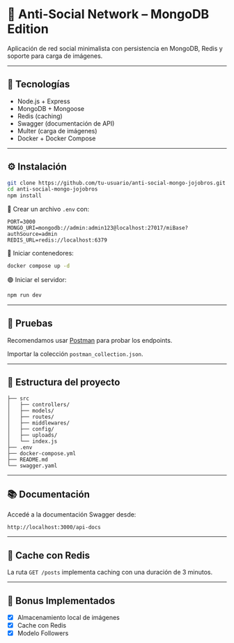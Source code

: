 # 🧠 Anti-Social Network – MongoDB Edition

Aplicación de red social minimalista con persistencia en MongoDB, Redis y soporte para carga de imágenes.

---

## 🚀 Tecnologías

- Node.js + Express
- MongoDB + Mongoose
- Redis (caching)
- Swagger (documentación de API)
- Multer (carga de imágenes)
- Docker + Docker Compose

---

## ⚙️ Instalación

```bash
git clone https://github.com/tu-usuario/anti-social-mongo-jojobros.git
cd anti-social-mongo-jojobros
npm install
```

🔧 Crear un archivo `.env` con:

```
PORT=3000
MONGO_URI=mongodb://admin:admin123@localhost:27017/miBase?authSource=admin
REDIS_URL=redis://localhost:6379
```

🐳 Iniciar contenedores:

```bash
docker compose up -d
```

🟢 Iniciar el servidor:

```bash
npm run dev
```

---

## 🧪 Pruebas

Recomendamos usar [Postman](https://www.postman.com/) para probar los endpoints.

Importar la colección `postman_collection.json`.

---

## 📂 Estructura del proyecto

```
├── src
│   ├── controllers/
│   ├── models/
│   ├── routes/
│   ├── middlewares/
│   ├── config/
│   ├── uploads/       
│   └── index.js
├── .env
├── docker-compose.yml
├── README.md
└── swagger.yaml       
```

---

## 📚 Documentación

Accedé a la documentación Swagger desde:

```
http://localhost:3000/api-docs
```

---

## 🧊 Cache con Redis

La ruta `GET /posts` implementa caching con una duración de 3 minutos.

---

## 📌 Bonus Implementados

- [x] Almacenamiento local de imágenes
- [x] Cache con Redis
- [x] Modelo Followers
